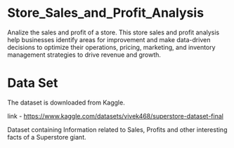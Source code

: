 # Store_Sales_and_Profit_Analysis
Analize the sales and profit of a store. This store sales and profit analysis help businesses identify areas for improvement and make data-driven decisions to optimize their operations, pricing, marketing, and inventory management strategies to drive revenue and growth. 
# Data Set 
The dataset is downloaded from Kaggle. 

link - https://www.kaggle.com/datasets/vivek468/superstore-dataset-final 

Dataset containing Information related to Sales, Profits and other interesting facts of a Superstore giant.   
